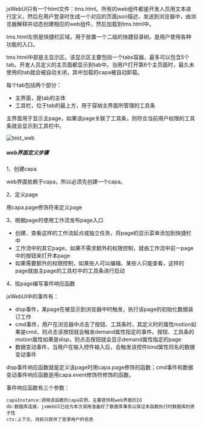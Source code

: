 jxWebUI只有一个html文件：tms.html。所有的web组件都是开发人员用文本进行定义，然后在用户登录时生成一个对应的页面json描述，发送到浏览器中，由浏览器解释并动态创建相应的web组件，然后加载到tms.html中。

tms.html左侧是快捷栏区域，用于放置一个二级的快捷目录树。是用户使用各种功能的入口。

tms.html中部是主显示区。该显示区主要包括一个tabs容器，最多可以包含5个tab。开发人员定义的主页面都显示到tab中。当用户打开第6个主页面时，最久未使用的tab就会被自动关闭，其中加载的capa被自动卸载。

每个tab包括两个部分：

- 主界面，是tab的主体
- 工具栏，位于tab的最上方，用于容纳主界面所管理的工具条

主界面用于显示主page，如果该page关联了工具条，则符合当前用户权限的工具条就会显示到工具栏中。

![test_web](http://115.29.52.95:10018/images/web_1.png)


##### web界面定义步骤

1、创建capa

web界面依赖于capa，所以必须先创建一个capa。

2、定义page

用capa.page修饰符来定义page

3、根据page的使用工作流发布page入口

- 创建、查看这样的工作流起点或独立任务，将page的显示菜单添加到快捷栏中
- 工作流中的其它page，如果不需求额外的权限控制，就由工作流中前一page中的按钮来打开本page
- 如果需要额外的权限控制，如某些人可以编辑、某些人只能查看，这样的page就由主page的工具栏中的工具条进行启动

4、给page编写事件响应函数

jxWebUI中的事件有：

- disp事件，某page在被显示到浏览器中时触发，执行该page的初始化数据装订工作
- cmd事件，用户在浏览器中点击了按钮、工具条时，其定义时的属性motion如果是cmd，则点击该按钮就会触发demand属性指定的事件。按钮、工具条的motion属性如果是disp，则点击按钮就会显示demand属性指定的page
- 数据变动事件，当用户在输入控件输入后，会触发该控件bind属性同名的数据变动事件

disp事件响应函数就是定义该page时用capa.page修饰的函数；cmd事件和数据变动事件响应函数是用capa.event修饰符修饰的函数。

事件响应函数有三个参数：

	capaInstance:调用该函数的capa实例，主要提供和web界面的IO
	db:数据库连接，jxWebUI已经为本次调用准备好了数据库事务以保证本函数执行时数据库的原子性
	ctx:上下文，目前只提供了登录用户的信息
